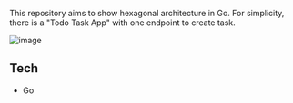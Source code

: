 This repository aims to show hexagonal architecture in Go. For simplicity, there is a "Todo Task App" with one endpoint to create task.

![image](https://github.com/harmancioglue/go-hexagonal-architecture/assets/27441734/e066175a-7370-45c6-ae4d-3cedb4b616b4)

## Tech

- Go

